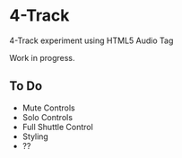 # 4-Track

4-Track experiment using HTML5 Audio Tag

Work in progress.

## To Do

* Mute Controls
* Solo Controls
* Full Shuttle Control
* Styling
* ??